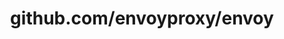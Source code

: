 ---
layout: post
title: github.com/envoyproxy/envoy
categories: link
tags: [انگلیسی, برنامه‌نویسی]
---